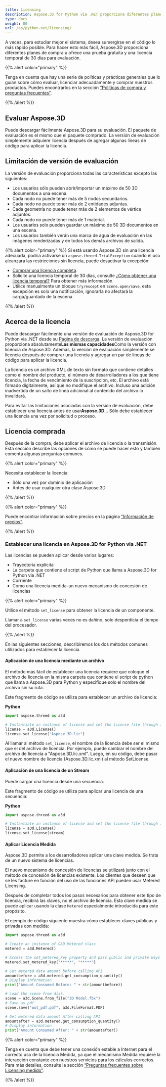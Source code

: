 ```yaml
---
title: Licensing
description: Aspose.3D for Python via .NET proporciona diferentes planes de compra u ofrece una prueba gratuita y una licencia temporal de 30 días para evaluación utilizando Licensing y las políticas de suscripción
type: docs
weight: 80
url: /es/python-net/licensing/
---
```

A veces, para estudiar mejor el sistema, desea sumergirse en el código lo más rápido posible. Para hacer esto más fácil, Aspose.3D proporciona diferentes planes de compra u ofrece una prueba gratuita y una licencia temporal de 30 días para evaluación.

{{% alert color="primary" %}}

Tenga en cuenta que hay una serie de políticas y prácticas generales que lo guían sobre cómo evaluar, licenciar adecuadamente y comprar nuestros productos. Puedes encontrarlos en la sección ["Políticas de compra y preguntas frecuentes"](https://purchase.aspose.com/policies).

{{% /alert %}}

##  **Evaluar Aspose.3D**
Puede descargar fácilmente Aspose.3D para su evaluación. El paquete de evaluación es el mismo que el paquete comprado. La versión de evaluación simplemente adquiere licencia después de agregar algunas líneas de código para aplicar la licencia.

##  **Limitación de versión de evaluación**
La versión de evaluación proporciona todas las características excepto las siguientes:

- Los usuarios sólo pueden abrir/importar un máximo de 50 3D documentos a una escena.
- Cada nodo no puede tener más de 5 nodos secundarios.
- Cada nodo no puede tener más de 2 entidades adjuntas.
- Cada geometría no puede tener más de 2 elementos de vértice adjuntos.
- Cada nodo no puede tener más de 1 material.
- Los usuarios solo pueden guardar un máximo de 50 3D documentos en una escena.
- Los usuarios también verán una marca de agua de evaluación en las imágenes renderizadas y en todos los demás archivos de salida.

{{% alert color="primary" %}} 
Si está usando Aspose.3D sin una licencia adecuada, podría activarse un `aspose.threed.TrialException` cuando el uso alcanzara las restricciones sin licencia, puede desactivar la excepción:

* [Comprar una licencia completa](https://purchase.aspose.com/buy).
* Solicite una licencia temporal de 30 días, consulte [¿Cómo obtener una licencia temporal?](https://purchase.aspose.com/temporary-license) Para obtener más información.
* Utilice manualmente un bloque `try/except` en `Scene.open/save`, esta excepción es solo una notificación, ignorarla no afectará la carga/guardado de la escena.

{{% /alert %}} 


##  **Acerca de la licencia**
Puede descargar fácilmente una versión de evaluación de Aspose.3D for Python via .NET desde su [Página de descarga](https://pypi.org/project/aspose.3d/). La versión de evaluación proporciona absolutamente**Las mismas capacidades**Como la versión con licencia de Aspose.3D. Además, la versión de evaluación simplemente se licencia después de comprar una licencia y agregar un par de líneas de código para aplicar la licencia.

La licencia es un archivo XML de texto sin formato que contiene detalles como el nombre del producto, el número de desarrolladores a los que tiene licencia, la fecha de vencimiento de la suscripción, etc. El archivo está firmado digitalmente, así que no modifique el archivo. Incluso una adición inadvertida de un salto de línea adicional al contenido del archivo lo invalidará.

Para evitar las limitaciones asociadas con la versión de evaluación, debe establecer una licencia antes de usar**Aspose.3D**... Sólo debe establecer una licencia una vez por solicitud o proceso.

## Licencia comprada

Después de la compra, debe aplicar el archivo de licencia o la transmisión. Esta sección describe las opciones de cómo se puede hacer esto y también comenta algunas preguntas comunes.

{{% alert color="primary" %}}

Necesita establecer la licencia:
* Sólo una vez por dominio de aplicación
* Antes de usar cualquier otra clase Aspose.3D

{{% /alert %}}

{{% alert color="primary" %}}

Puede encontrar información sobre precios en la página [“Información de precios”](https://purchase.aspose.com/pricing/3d/family).

{{% /alert %}}

###  **Establecer una licencia en Aspose.3D for Python via .NET**

Las licencias se pueden aplicar desde varios lugares:

* Trayectoria explícita
* La carpeta que contiene el script de Python que llama a Aspose.3D for Python via .NET
* Corriente
* Como una licencia medida-un nuevo mecanismo de concesión de licencias

{{% alert color="primary" %}}

Utilice el método `set_license` para obtener la licencia de un componente.

Llamar a `set_license` varias veces no es dañino, solo desperdicia el tiempo del procesador.

{{% /alert %}}

En las siguientes secciones, describiremos los dos métodos comunes utilizados para establecer la licencia.

####  **Aplicación de una licencia mediante un archivo**
El método más fácil de establecer una licencia requiere que coloque el archivo de licencia en la misma carpeta que contiene el script de python que llama a Aspose.3D para Python y especifique solo el nombre del archivo sin su ruta.

Este fragmento de código se utiliza para establecer un archivo de licencia:

**Python**

```py
import aspose.threed as a3d

# Instantiate an instance of license and set the license file through its path
license = a3d.License()
license.set_license("Aspose.3D.lic")
```

Al llamar al método `set_license`, el nombre de la licencia debe ser el mismo que el del archivo de licencia. Por ejemplo, puede cambiar el nombre del archivo de licencia a "Aspose.3D.lic.xml". Luego, en su código, debe pasar el nuevo nombre de licencia (Aspose.3D.lic.xml) al método SetLicense.

####  **Aplicación de una licencia de un Stream**
Puede cargar una licencia desde una secuencia.

Este fragmento de código se utiliza para aplicar una licencia de una secuencia:

**Python**

```py
import aspose.threed as a3d

# Instantiate an instance of license and set the license file through its path
license = a3d.License()
license.set_license(stream)
```

#### Aplicar Licencia Medida

Aspose.3D permite a los desarrolladores aplicar una clave medida. Se trata de un nuevo sistema de licencias.

El nuevo mecanismo de concesión de licencias se utilizará junto con el método de concesión de licencias existente. Los clientes que deseen que se les facture en función del uso de las funciones API pueden usar Metered Licensing.

Después de completar todos los pasos necesarios para obtener este tipo de licencia, recibirá las claves, no el archivo de licencia. Esta clave medida se puede aplicar usando la clase `Metered` especialmente introducida para este propósito.

El ejemplo de código siguiente muestra cómo establecer claves públicas y privadas con medida:

```py
import aspose.threed as a3d

# Create an instance of CAD Metered class
metered = a3d.Metered()

# Access the set_metered_key property and pass public and private keys as parameters
metered.set_metered_key("*****", "*****")

# Get metered data amount before calling API
amountbefore = a3d.metered.get_consumption_quantity()
# Display information
print("Amount Consumed Before: " + str(amountbefore))

# Load the scene from disk.
scene = a3d.Scene.from_file("3D Model.fbx")
# Save as pdf
scene.save("out_pdf.pdf", a3d.FileFormat.PDF)

# Get metered data amount After calling API
amountafter = a3d.metered.get_consumption_quantity()
# Display information
print("Amount Consumed After: " + str(amountafter))
```

{{% alert color="primary" %}}

Tenga en cuenta que debe tener una conexión estable a Internet para el correcto uso de la licencia Medida, ya que el mecanismo Medida requiere la interacción constante con nuestros servicios para los cálculos correctos. Para más detalles, consulte la sección [“Preguntas frecuentes sobre Licensing medido”](https://purchase.aspose.com/faqs/licensing/metered).

{{% /alert %}}



